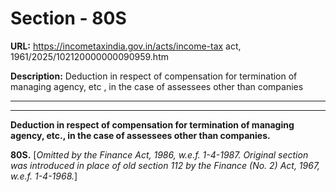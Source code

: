# Section - 80S

**URL:** https://incometaxindia.gov.in/acts/income-tax act, 1961/2025/102120000000090959.htm

**Description:** Deduction in respect of compensation for termination of managing agency, etc , in the case of assessees other than companies

---

****  
  
**Deduction in respect of compensation for termination of managing agency, etc., in the case of assessees other than companies.**

**80S.** [_Omitted by the Finance Act, 1986, w.e.f. 1-4-1987. Original section was introduced in place of old section 112 by the Finance (No. 2) Act, 1967, w.e.f. 1-4-1968._]
